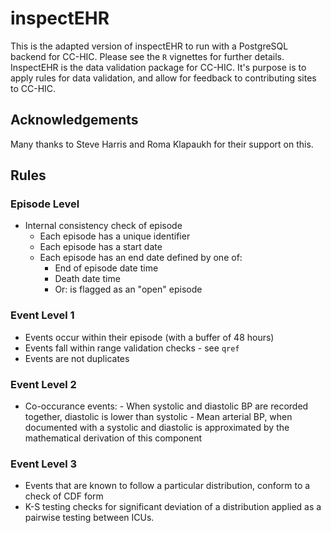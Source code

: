 # inspectEHR

This is the adapted version of inspectEHR to run with a PostgreSQL backend for CC-HIC. Please see the `R` vignettes for further details. InspectEHR is the data validation package for CC-HIC. It's purpose is to apply rules for data validation, and allow for feedback to contributing sites to CC-HIC.

## Acknowledgements
Many thanks to Steve Harris and Roma Klapaukh for their support on this.

## Rules

### Episode Level
- Internal consistency check of episode
  - Each episode has a unique identifier
  - Each episode has a start date
  - Each episode has an end date defined by one of:
	- End of episode date time
	- Death date time
	- Or: is flagged as an "open" episode

### Event Level 1
- Events occur within their episode (with a buffer of 48 hours)
- Events fall within range validation checks - see `qref`
- Events are not duplicates

### Event Level 2
- Co-occurance events:
	  - When systolic and diastolic BP are recorded together, diastolic is lower than systolic
	  - Mean arterial BP, when documented with a systolic and diastolic is approximated by the mathematical derivation of this component
		  
### Event Level 3
- Events that are known to follow a particular distribution, conform to a check of CDF form
- K-S testing checks for significant deviation of a distribution applied as a pairwise testing between ICUs.